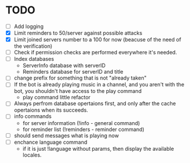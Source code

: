 # TODO

- [ ] Add logging
- [x] Limit reminders to 50/server against possible attacks
- [x] Limit joined servers number to a 100 for now (beacuse of the need of the verification)
- [ ] Check if permission checks are performed everywhere it's needed.
- [ ] Index databases
  - ServerInfo database with serverID
  - Reminders database for serverID and title
- [ ] change prefix for something that is not "already taken"
- [ ] If the bot is already playing music in a channel, and you aren't with the bot, you shouldn't have access to the play command
  - play command little refactor
- [ ] Always perfrom database opertaions first, and only after the cache opertaions when its succeeds.
- [ ] info commands
  - for server information (!info - general command)
  - for reminder list (!reminders - reminder command)
- [ ] should send messages what is playing now
- [ ] enchance language command
  - if it is just !language without params, then display the available locales.
